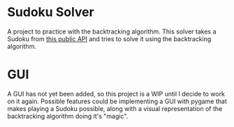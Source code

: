 # Sudoku Solver

A project to practice with the backtracking algorithm. This solver takes a Sudoku from [this public API](https://github.com/berto/sugoku) and tries to
solve it using the backtracking algorithm. 

# GUI

A GUI has not yet been added, so this project is a WIP until I decide to work on it again. Possible features
could be implementing a GUI with pygame that makes playing a Sudoku possible, along with a visual representation of the
backtracking algorithm doing it's "magic". 